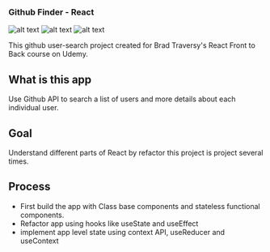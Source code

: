 ### Github Finder - React

![alt text](https://github.com/junjun107/github-finder/blob/main/images/finder1.png)
![alt text](https://github.com/junjun107/github-finder/blob/main/images/finder2.png)
![alt text](https://github.com/junjun107/github-finder/blob/main/images/finder3.png)

This github user-search project created for Brad Traversy's React Front to Back course on Udemy.

## What is this app

Use Github API to search a list of users and more details about each individual user.

## Goal

Understand different parts of React by refactor this project is project several times.

## Process

- First build the app with Class base components and stateless functional components.
- Refactor app using hooks like useState and useEffect
- implement app level state using context API, useReducer and useContext
